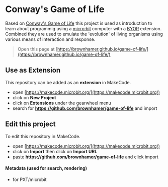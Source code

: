 # Conway's Game of Life

Based on [Conway's Game of Life](https://en.wikipedia.org/wiki/Conway%27s_Game_of_Life) this project is used as introduction to learn about programmig using a [micro:bit](https://mmicrobit.org/) computer with a [BYOR](https://byor.nl/) extension. Combined they are used to emulate the 'evolution' of living organisms using various means of interaction and response.

> Open this page at [https://brownhamer.github.io/game-of-life/](https://brownhamer.github.io/game-of-life/)

## Use as Extension

This repository can be added as an **extension** in MakeCode.

* open [https://makecode.microbit.org/](https://makecode.microbit.org/)
* click on **New Project**
* click on **Extensions** under the gearwheel menu
* search for **https://github.com/brownhamer/game-of-life** and import

## Edit this project

To edit this repository in MakeCode.

* open [https://makecode.microbit.org/](https://makecode.microbit.org/)
* click on **Import** then click on **Import URL**
* paste **https://github.com/brownhamer/game-of-life** and click import

#### Metadata (used for search, rendering)

* for PXT/microbit
<script src="https://makecode.com/gh-pages-embed.js"></script><script>makeCodeRender("{{ site.makecode.home_url }}", "{{ site.github.owner_name }}/{{ site.github.repository_name }}");</script>
